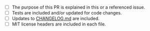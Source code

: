 <!--
Thank you for contributing to go-amqp.

Please verify the following before submitting your PR, thank you!
-->

- [ ] The purpose of this PR is explained in this or a referenced issue.
- [ ] Tests are included and/or updated for code changes.
- [ ] Updates to [CHANGELOG.md][] are included.
- [ ] MIT license headers are included in each file.

[CHANGELOG.md]: https://github.com/pdaures/go-amqp/blob/main/CHANGELOG.md
